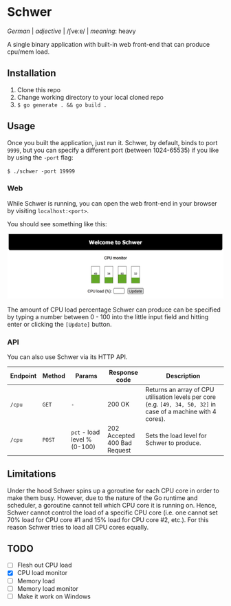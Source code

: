 # Schwer

_German_ | _adjective_ | /ʃveːɐ/ | _meaning_: heavy

A single binary application with built-in web front-end that can produce cpu/mem load.


## Installation

1. Clone this repo
2. Change working directory to your local cloned repo
3. `$ go generate . && go build .`


## Usage

Once you built the application, just run it. Schwer, by default, binds to port `9999`, but you
can specify a different port (between 1024-65535) if you like by using the `-port` flag:

`$ ./schwer -port 19999`


### Web

While Schwer is running, you can open the web front-end in your browser by visiting `localhost:<port>`.

You should see something like this:

![Schwer index page](img/schwer_index.png)

The amount of CPU load percentage Schwer can produce can be specified by typing a number between
0 - 100 into the little input field and hitting enter or clicking the `[Update]` button.


### API

You can also use Schwer via its HTTP API.

| Endpoint | Method | Params | Response code |  Description |
| -------- | ------ | ------ | ------------- |  ----------- |
| `/cpu`   | `GET`  | `-`    | 200 OK        | Returns an array of CPU utilisation levels per core (e.g. `[49, 34, 50, 32]` in case of a machine with 4 cores). |
| `/cpu`   | `POST` | `pct` - load level % (0-100) | 202 Accepted<br>400 Bad Request | Sets the load level for Schwer to produce. |


## Limitations

Under the hood Schwer spins up a goroutine for each CPU core in order to make them busy. However,
due to the nature of the Go runtime and scheduler, a goroutine cannot tell which CPU core it is
running on. Hence, Schwer cannot control the load of a specific CPU core (i.e. one cannot set 70%
load for CPU core #1 and 15% load for CPU core #2, etc.). For this reason Schwer tries to load all
CPU cores equally.


## TODO

- [ ] Flesh out CPU load
- [x] CPU load monitor
- [ ] Memory load
- [ ] Memory load monitor
- [ ] Make it work on Windows
